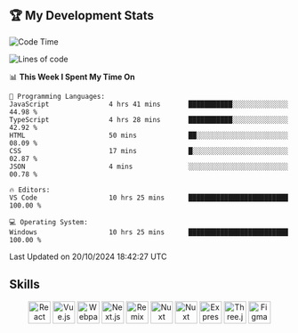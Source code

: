 ## 🏆 My Development Stats

<!--START_SECTION:waka-->
![Code Time](http://img.shields.io/badge/Code%20Time-472%20hrs%2054%20mins-blue)

![Lines of code](https://img.shields.io/badge/From%20Hello%20World%20I%27ve%20Written-122.4%20thousand%20lines%20of%20code-blue)

📊 **This Week I Spent My Time On** 

```text
💬 Programming Languages: 
JavaScript               4 hrs 41 mins       ███████████░░░░░░░░░░░░░░   44.98 % 
TypeScript               4 hrs 28 mins       ███████████░░░░░░░░░░░░░░   42.92 % 
HTML                     50 mins             ██░░░░░░░░░░░░░░░░░░░░░░░   08.09 % 
CSS                      17 mins             █░░░░░░░░░░░░░░░░░░░░░░░░   02.87 % 
JSON                     4 mins              ░░░░░░░░░░░░░░░░░░░░░░░░░   00.78 % 

🔥 Editors: 
VS Code                  10 hrs 25 mins      █████████████████████████   100.00 % 

💻 Operating System: 
Windows                  10 hrs 25 mins      █████████████████████████   100.00 % 
```


 Last Updated on 20/10/2024 18:42:27 UTC
<!--END_SECTION:waka-->

## Skills

<div align="center">
  <img align="top" alt="React" width="40px" src="https://skillicons.dev/icons?i=html" />
  <img align="top" alt="Vue.js" width="40px" src="https://skillicons.dev/icons?i=css" />
  <img align="top" alt="Webpack" width="40px" src="https://skillicons.dev/icons?i=js" />
  <img align="top" alt="Next.js" width="40px" src="https://skillicons.dev/icons?i=tailwind" />
  <img align="top" alt="Remix" width="40px" src="https://skillicons.dev/icons?i=react" />
  <img align="top" alt="Nuxt" width="40px" src="https://skillicons.dev/icons?i=nextjs" />
  <img align="top" alt="Nuxt" width="40px" src="https://skillicons.dev/icons?i=typescript" />
  <img align="top" alt="Express" width="40px" src="https://skillicons.dev/icons?i=git" />
  <img align="top" alt="Three.js" width="40px" src="https://skillicons.dev/icons?i=github" />
  <img align="top" alt="Figma" width="40px" src="https://skillicons.dev/icons?i=figma" />
</div>
